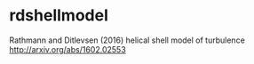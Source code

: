 # rdshellmodel
Rathmann and Ditlevsen (2016) helical shell model of turbulence
http://arxiv.org/abs/1602.02553
